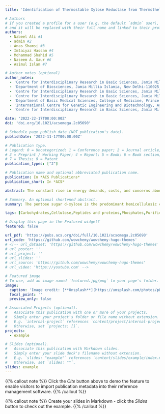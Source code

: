 ```yaml
---
title: 'Identification of Thermostable Xylose Reductase from Thermothelomyces thermophilus A Biochemical Characterization Approach to Meet Biofuel Challenges'

# Authors
# If you created a profile for a user (e.g. the default `admin` user), write the username (folder name) here
# and it will be replaced with their full name and linked to their profile.
authors:
  - Nabeel Ali #1
  - admin #2
  - Anas Shamsi #3
  - Imtaiyaz Hassan #4
  - Mohammad Shahid #5
  - Naseem A. Gaur #6
  - Asimul Islam #7

# Author notes (optional)
author_notes:
  - 'Centre for Interdisciplinary Research in Basic Sciences, Jamia Millia Islamia, New Delhi-110025, India' #1
  - 'Department of Biosciences, Jamia Millia Islamia, New Delhi-110025, India' #2
  - 'Centre for Interdisciplinary Research in Basic Sciences, Jamia Millia Islamia, New Delhi-110025, India' #3 
  - 'Centre for Interdisciplinary Research in Basic Sciences, Jamia Millia Islamia, New Delhi-110025, India' #4
  - 'Department of Basic Medical Sciences, College of Medicine, Prince Sattam bin Abdulaziz University,Kingdom of Saudi Arabia' #5
  - 'International Centre for Genetic Engineering and Biotechnology, Aruna Asaf Ali Marg, New Delhi-110067, India' #6
  - 'Centre for Interdisciplinary Research in Basic Sciences, Jamia Millia Islamia, New Delhi110025, India' #7

date: '2022-22-17T00:00:00Z'
doi: 'doi.org/10.1021/acsomega.2c05690'

# Schedule page publish date (NOT publication's date).
publishDate: '2022-11-17T00:00:00Z'

# Publication type.
# Legend: 0 = Uncategorized; 1 = Conference paper; 2 = Journal article;
# 3 = Preprint / Working Paper; 4 = Report; 5 = Book; 6 = Book section;
# 7 = Thesis; 8 = Patent
publication_types: ["2"]

# Publication name and optional abbreviated publication name.
publication: In *ACS Publications*
publication_short: In *ACS*

abstract: The constant rise in energy demands, costs, and concerns about global warming has created a demand for new renewable alternative fuels that can be produced sustainably. Lignocellulose biomass can act as an excellent energy source and various value-added compounds like xylitol. In this research study, we have explored the xylose reductase that was obtained from the genome of a thermophilic fungus Thermothelomyces thermophilus while searching for an enzyme to convert xylose to xylitol at higher temperatures. The recombinant thermostable TtXR histidine-tagged fusion protein was expressed in Escherichia coli and successfully purified for the first time. Further, it was characterized for its function and novel structure at varying temperatures and pH. The enzyme showed maximal activity at 7.0 pH and favored  d-xylose over other pentoses and hexoses. Biophysical approaches such as ultraviolet–visible (UV–visible), fluorescence spectrometry, and far-UV circular dichroism (CD) spectroscopy were used to investigate the structural integrity of pure TtXR. This research highlights the potential application of uncharacterized xylose reductase as an alternate source for the effective utilization of lignocellulose in fermentation industries at elevated temperatures. Moreover, this research would give environment-friendly and long-term value-added products, like xylitol, from lignocellulosic feedstock for both scientific and commercial purposes..

# Summary. An optional shortened abstract.
summary: The pentose sugar d-xylose is the predominant hemicellulosic compound, which comprises about one-third (25–35%) of the total carbohydrates present in the lignocellulosic biomass, which remains unutilized due to a lack of an optimized enzymatic method of xylose metabolism. Lignocellulose is renewable, and this low-cost carbohydrate is potentially attractive for producing useful chemicals (xylitol) and biofuel (bioethanol). The large-scale manufacturing of ethanol necessitates the efficient conversion of xylose from lignocellulosic feedstock. Thermostable organisms can be a potential source of thermostable enzymes for commercial and scientific interests. Therefore, T. thermophilus (a thermophile fungus) is explored as the alternative source of the thermostable enzyme xylose reductase. After heterologous expression in E. coli, purification of the native form of xylose reductase, which is thermostable, was done for the first time. Finally, the biochemical characterization of xylose reductase at different pH and temperature conditions was enumerated using various biophysical techniques. This study summarizes current information regarding yeast xylose reductases and the many ways used to provide an environmentally benign and long-term alternative source of XR for lignocellulose biomass consumption at higher temperatures in the fermentation sector. This study concludes that as far as its activity is concerned, xylose reductase works best around pH 7 and 45 °C. This information is very useful for industry as the temperature of fermenters containing heat-treated lignocellulose biomass is usually high and frequently affects the percentage yield of the final product.

tags: [Carbohydrates,Cellulose,Peptides and proteins,Phosphates,Purification]

# Display this page in the Featured widget?
featured: false

url_pdf: 'https://pubs.acs.org/doi/full/10.1021/acsomega.2c05690'
url_code: 'https://github.com/wowchemy/wowchemy-hugo-themes'
# <!-- url_dataset: 'https://github.com/wowchemy/wowchemy-hugo-themes'
# url_poster: ''
# url_project: ''
# url_slides: ''
# url_source: 'https://github.com/wowchemy/wowchemy-hugo-themes'
# url_video: 'https://youtube.com' -->

# Featured image
# To use, add an image named `featured.jpg/png` to your page's folder.
image:
  caption: 'Image credit: [**Unsplash**](https://unsplash.com/photos/pLCdAaMFLTE)'
  focal_point: ''
  preview_only: false

# Associated Projects (optional).
#   Associate this publication with one or more of your projects.
#   Simply enter your project's folder or file name without extension.
#   E.g. `internal-project` references `content/project/internal-project/index.md`.
#   Otherwise, set `projects: []`.
projects:
  - example

# Slides (optional).
#   Associate this publication with Markdown slides.
#   Simply enter your slide deck's filename without extension.
#   E.g. `slides: "example"` references `content/slides/example/index.md`.
#   Otherwise, set `slides: ""`.
slides: example
---
```


{{% callout note %}}
Click the _Cite_ button above to demo the feature to enable visitors to import publication metadata into their reference management software.
{{% /callout %}}

{{% callout note %}}
Create your slides in Markdown - click the _Slides_ button to check out the example.
{{% /callout %}}

